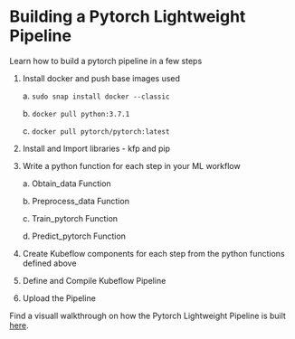 # Building a Pytorch Lightweight Pipeline

Learn how to build a pytorch pipeline in a few steps

  1. Install docker and push base images used
  
      a. `sudo snap install docker --classic`
      
      b. `docker pull python:3.7.1`
      
      c. `docker pull pytorch/pytorch:latest`
  
  2. Install and Import libraries - kfp and pip
  
  3. Write a python function for each step in your ML workflow
  
      a. Obtain_data Function
      
      b. Preprocess_data Function
      
      c. Train_pytorch Function
      
      d. Predict_pytorch Function  
      
  4. Create Kubeflow components for each step from the python functions defined above 
  
  5. Define and Compile Kubeflow Pipeline
  
  6. Upload the Pipeline

Find a visuall walkthrough on how the Pytorch Lightweight Pipeline is built [here](https://drive.google.com/file/d/1wbs3I3qa61eaZuyHkgqqrg5XmzE5REeF/view?usp=sharing).
